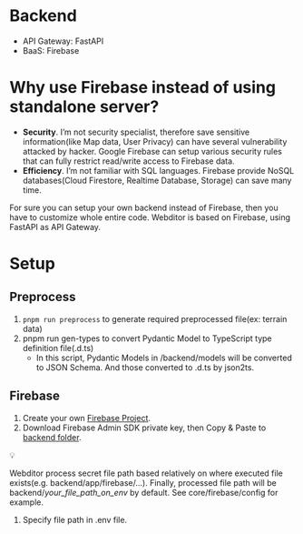 # Backend

- API Gateway: FastAPI
- BaaS: Firebase

# Why use Firebase instead of using standalone server?

- **Security**. I’m not security specialist, therefore save sensitive information(like Map data, User Privacy) can have several vulnerability attacked by hacker. Google Firebase can setup various security rules that can fully restrict read/write access to Firebase data.
- **Efficiency**. I’m not familiar with SQL languages. Firebase provide NoSQL databases(Cloud Firestore, Realtime Database, Storage) can save many time.

For sure you can setup your own backend instead of Firebase, then you have to customize whole entire code. Webditor is based on Firebase, using FastAPI as API Gateway.

# Setup

## Preprocess

1. `pnpm run preprocess` to generate required preprocessed file(ex: terrain data)
2. pnpm run gen-types to convert Pydantic Model to TypeScript type definition file(.d.ts)
   - In this script, Pydantic Models in /backend/models will be converted to JSON Schema. And those converted to .d.ts by json2ts.

## Firebase

1. Create your own [Firebase Project](https://firebase.google.com/).
2. Download Firebase Admin SDK private key, then Copy & Paste to [backend folder](https://github.com/zuhanit/webditor/tree/master/backend).

<aside>
💡

Webditor process secret file path based relatively on where executed file exists(e.g. backend/app/firebase/…). Finally, processed file path will be backend/_your_file_path_on_env_ by default. See core/firebase/config for example.

</aside>

1. Specify file path in .env file.
